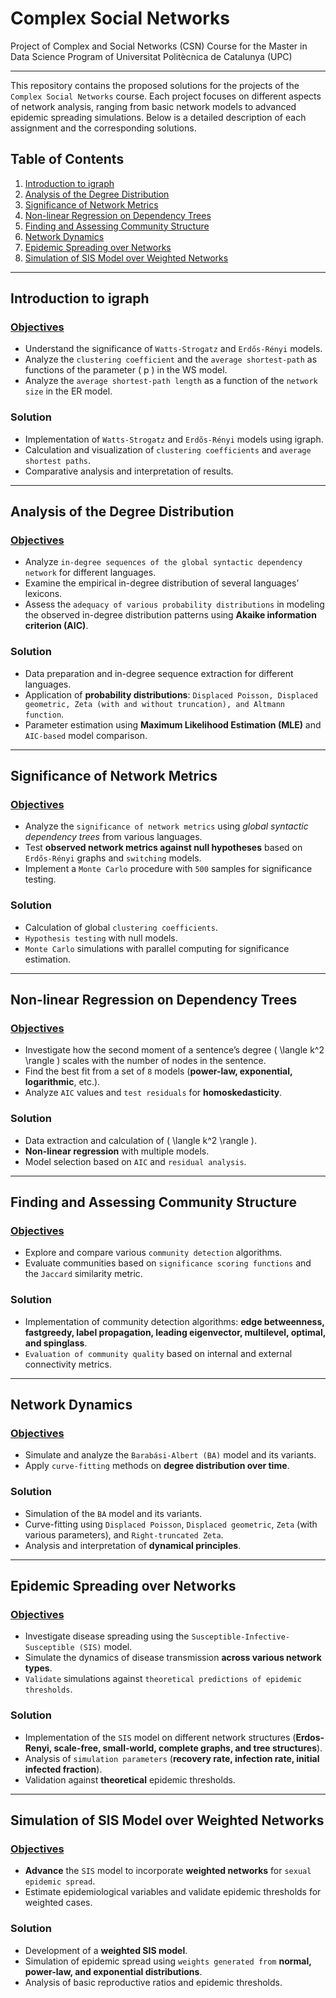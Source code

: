 # Complex Social Networks
Project of Complex and Social Networks (CSN) Course for the Master in Data Science Program of Universitat Politècnica de Catalunya (UPC)
***

This repository contains the proposed solutions for the projects of the `Complex Social Networks` course. Each project focuses on different aspects of network analysis, ranging from basic network models to advanced epidemic spreading simulations. Below is a detailed description of each assignment and the corresponding solutions.

## Table of Contents

1. [Introduction to igraph](./01.%20Introduction%20to%20igraph/introduction-to-igraph)
2. [Analysis of the Degree Distribution](./02.%20Analysis%20of%20Degree%20Distribution/)
3. [Significance of Network Metrics](./03.%20Significance%20of%20Network%20Metrics/)
4. [Non-linear Regression on Dependency Trees](./04.%20Non-linear%20Regression%20on%20Dependency%20Trees/)
5. [Finding and Assessing Community Structure](./05.%20Finding%20and%20Assessing%20Community%20Structure/)
6. [Network Dynamics](./06.%20Network%20Dynamics/)
7. [Epidemic Spreading over Networks](./07.%20Epidemic%20Spreading%20over%20Networks/)
8. [Simulation of SIS Model over Weighted Networks](./08.%20Simulation%20of%20SIS%20Model%20over%20Weighted%20Networks/)

---

## Introduction to igraph

### [Objectives](./01.%20Introduction%20to%20igraph/docs/intro-to-igraph-statement.pdf)
- Understand the significance of `Watts-Strogatz` and `Erdős-Rényi` models.
- Analyze the `clustering coefficient` and the `average shortest-path` as functions of the parameter \( p \) in the WS model.
- Analyze the `average shortest-path length` as a function of the `network size` in the ER model.

### Solution
- Implementation of `Watts-Strogatz` and `Erdős-Rényi` models using igraph.
- Calculation and visualization of `clustering coefficients` and `average shortest paths`.
- Comparative analysis and interpretation of results.

---

## Analysis of the Degree Distribution

### [Objectives](./02.%20Analysis%20of%20Degree%20Distribution/docs/degree-distribution-statement.pdf)
- Analyze `in-degree sequences of the global syntactic dependency network` for different languages.
- Examine the empirical in-degree distribution of several languages’ lexicons.
- Assess the `adequacy of various probability distributions` in modeling the observed in-degree distribution patterns using **Akaike information criterion (AIC)**.

### Solution
- Data preparation and in-degree sequence extraction for different languages.
- Application of **probability distributions**: `Displaced Poisson, Displaced geometric, Zeta (with and without truncation), and Altmann function`.
- Parameter estimation using **Maximum Likelihood Estimation (MLE)** and `AIC-based` model comparison.

---

## Significance of Network Metrics

### [Objectives](./03.%20Significance%20of%20Network%20Metrics/docs/significance-of-metrics-statement.pdf)
- Analyze the `significance of network metrics` using *global syntactic dependency trees* from various languages.
- Test **observed network metrics against null hypotheses** based on `Erdős-Rényi` graphs and `switching` models.
- Implement a `Monte Carlo` procedure with `500` samples for significance testing.

### Solution
- Calculation of global `clustering coefficients`.
- `Hypothesis testing` with null models.
- `Monte Carlo` simulations with parallel computing for significance estimation.

---

## Non-linear Regression on Dependency Trees

### [Objectives](./04.%20Non-linear%20Regression%20on%20Dependency%20Trees/docs/Non-linear-regression-on-dependency-trees-statement.pdf)
- Investigate how the second moment of a sentence’s degree \( \langle k^2 \rangle \) scales with the number of nodes in the sentence.
- Find the best fit from a set of `8` models (**power-law, exponential, logarithmic**, etc.).
- Analyze `AIC` values and `test residuals` for **homoskedasticity**.

### Solution
- Data extraction and calculation of \( \langle k^2 \rangle \).
- **Non-linear regression** with multiple models.
- Model selection based on `AIC` and `residual analysis`.

---

## Finding and Assessing Community Structure

### [Objectives](./05.%20Finding%20and%20Assessing%20Community%20Structure/docs/Finding-and-assessing-community-structure-statement.pdf)
- Explore and compare various `community detection` algorithms.
- Evaluate communities based on `significance scoring functions` and the `Jaccard` similarity metric.

### Solution
- Implementation of community detection algorithms: **edge betweenness, fastgreedy, label propagation, leading eigenvector, multilevel, optimal, and spinglass**.
- `Evaluation of community quality` based on internal and external connectivity metrics.

---

## Network Dynamics

### [Objectives](./06.%20Network%20Dynamics/docs/network-dynamics-statement.pdf)
- Simulate and analyze the `Barabási-Albert (BA)` model and its variants.
- Apply `curve-fitting` methods on **degree distribution over time**.

### Solution
- Simulation of the `BA` model and its variants.
- Curve-fitting using `Displaced Poisson`, `Displaced geometric`, `Zeta` (with various parameters), and `Right-truncated Zeta`.
- Analysis and interpretation of **dynamical principles**.

---

## Epidemic Spreading over Networks

### [Objectives](./07.%20Epidemic%20Spreading%20over%20Networks/docs/Simulation-of-SIS-model-over-networks-statement.pdf)
- Investigate disease spreading using the `Susceptible-Infective-Susceptible (SIS)` model.
- Simulate the dynamics of disease transmission **across various network types**.
- `Validate` simulations against `theoretical predictions of epidemic thresholds`.

### Solution
- Implementation of the `SIS` model on different network structures (**Erdos-Renyi, scale-free, small-world, complete graphs, and tree structures**).
- Analysis of `simulation parameters` (**recovery rate, infection rate, initial infected fraction**).
- Validation against **theoretical** epidemic thresholds.

---

## Simulation of SIS Model over Weighted Networks

### [Objectives](./08.%20Simulation%20of%20SIS%20Model%20over%20Weighted%20Networks/docs/proposal.pdf)
- **Advance** the `SIS` model to incorporate **weighted networks** for `sexual epidemic spread`.
- Estimate epidemiological variables and validate epidemic thresholds for weighted cases.

### Solution
- Development of a **weighted SIS model**.
- Simulation of epidemic spread using `weights generated from` **normal, power-law, and exponential distributions**.
- Analysis of basic reproductive ratios and epidemic thresholds.